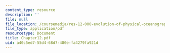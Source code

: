 ```yaml
---
content_type: resource
description: ''
file: null
file_location: /coursemedia/res-12-000-evolution-of-physical-oceanography-spring-2007/a40c5ed755d468d7480efa4279fa921d_Chapter12.pdf
file_type: application/pdf
resourcetype: Document
title: Chapter12.pdf
uid: a40c5ed7-55d4-68d7-480e-fa4279fa921d
---
```

